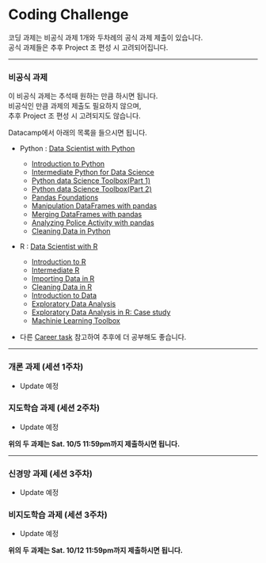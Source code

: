 # Coding Challenge  

코딩 과제는 비공식 과제 1개와 두차례의 공식 과제 제출이 있습니다.  
공식 과제들은 추후 Project 조 편성 시 고려되어집니다.

-------------------------
### 비공식 과제  
이 비공식 과제는 추석때 원하는 만큼 하시면 됩니다.  
비공식인 만큼 과제의 제출도 필요하지 않으며,  
추후 Project 조 편성 시 고려되지도 않습니다.

Datacamp에서 아래의 목록을 들으시면 됩니다.  
* Python : [Data Scientist with Python](https://www.datacamp.com/tracks/data-scientist-with-python?version=2) 
	- [Introduction to Python](https://www.datacamp.com/courses/intro-to-python-for-data-science)  
	- [Intermediate Python for Data Science](https://www.datacamp.com/courses/intermediate-python-for-data-science)  
	- [Python data Science Toolbox(Part 1)](https://www.datacamp.com/courses/python-data-science-toolbox-part-1)  
	- [Python data Science Toolbox(Part 2)](https://www.datacamp.com/courses/python-data-science-toolbox-part-2)  
	- [Pandas Foundations](https://www.datacamp.com/courses/pandas-foundations)  
	- [Manipulation DataFrames with pandas](https://www.datacamp.com/courses/manipulating-dataframes-with-pandas)  
	- [Merging DataFrames with pandas](https://www.datacamp.com/courses/merging-dataframes-with-pandas)  
	- [Analyzing Police Activity with pandas](https://www.datacamp.com/courses/analyzing-police-activity-with-pandas)  
	- [Cleaning Data in Python](https://www.datacamp.com/courses/cleaning-data-in-python)  

* R : [Data Scientist with R](https://www.datacamp.com/tracks/data-scientist-with-r)
	- [Introduction to R](https://www.datacamp.com/courses/free-introduction-to-r)
	- [Intermediate R](https://www.datacamp.com/courses/intermediate-r)
	- [Importing Data in R](https://www.datacamp.com/courses/importing-data-in-r-part-1)
	- [Cleaning Data in R](https://www.datacamp.com/courses/cleaning-data-in-rv)
	- [Introduction to Data](https://www.datacamp.com/courses/introduction-to-data)
	- [Exploratory Data Analysis](https://www.datacamp.com/courses/exploratory-data-analysis)
	- [Exploratory Data Analysis in R: Case study](https://www.datacamp.com/courses/exploratory-data-analysis-in-r-case-study)
	- [Machinie Learning Toolbox](https://www.datacamp.com/courses/machine-learning-toolbox)

* 다른 [Career task](https://www.datacamp.com/tracks/career) 참고하여 추후에 더 공부해도 좋습니다.


-------------------
### 개론 과제 (세션 1주차)  
- Update 예정  

### 지도학습 과제 (세션 2주차)  
- Update 예정  

**위의 두 과제는 Sat. 10/5 11:59pm까지 제출하시면 됩니다.**

--------------------
### 신경망 과제 (세션 3주차)
- Update 예정

### 비지도학습 과제 (세션 3주차)  
- Update 예정  


**위의 두 과제는 Sat. 10/12 11:59pm까지 제출하시면 됩니다.**
